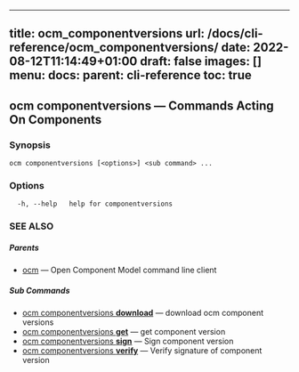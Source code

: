 
---
title: ocm_componentversions
url: /docs/cli-reference/ocm_componentversions/
date: 2022-08-12T11:14:49+01:00
draft: false
images: []
menu:
  docs:
    parent: cli-reference
toc: true
---
## ocm componentversions &mdash; Commands Acting On Components

### Synopsis

```
ocm componentversions [<options>] <sub command> ...
```

### Options

```
  -h, --help   help for componentversions
```

### SEE ALSO

##### Parents

* [ocm](ocm.md)	 &mdash; Open Component Model command line client


##### Sub Commands

* [ocm componentversions <b>download</b>](ocm_componentversions_download.md)	 &mdash; download ocm component versions
* [ocm componentversions <b>get</b>](ocm_componentversions_get.md)	 &mdash; get component version
* [ocm componentversions <b>sign</b>](ocm_componentversions_sign.md)	 &mdash; Sign component version
* [ocm componentversions <b>verify</b>](ocm_componentversions_verify.md)	 &mdash; Verify signature of component version

